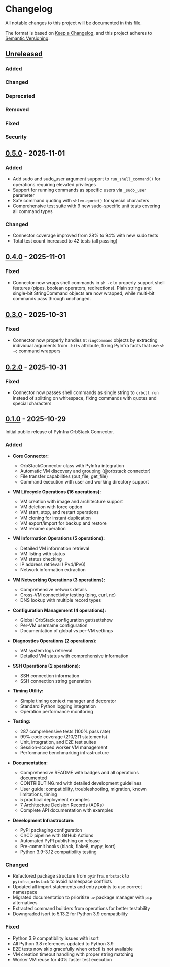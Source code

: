 # Changelog

All notable changes to this project will be documented in this file.

The format is based on [Keep a Changelog](https://keepachangelog.com/en/1.0.0/),
and this project adheres to [Semantic Versioning](https://semver.org/spec/v2.0.0.html).

## [Unreleased]

### Added

### Changed

### Deprecated

### Removed

### Fixed

### Security

## [0.5.0] - 2025-11-01

### Added

- Add sudo and sudo_user argument support to `run_shell_command()` for operations requiring elevated privileges
- Support for running commands as specific users via `_sudo_user` parameter
- Safe command quoting with `shlex.quote()` for special characters
- Comprehensive test suite with 9 new sudo-specific unit tests covering all command types

### Changed

- Connector coverage improved from 28% to 94% with new sudo tests
- Total test count increased to 42 tests (all passing)

## [0.4.0] - 2025-11-01

### Fixed

- Connector now wraps shell commands in `sh -c` to properly support shell features (pipes, boolean operators, redirections). Plain strings and single-bit StringCommand objects are now wrapped, while multi-bit commands pass through unchanged.

## [0.3.0] - 2025-10-31

### Fixed

- Connector now properly handles `StringCommand` objects by extracting individual arguments from `.bits` attribute, fixing PyInfra facts that use `sh -c` command wrappers

## [0.2.0] - 2025-10-31

### Fixed

- Connector now passes shell commands as single string to `orbctl run` instead of splitting on whitespace, fixing commands with quotes and special characters

## [0.1.0] - 2025-10-29

Initial public release of PyInfra OrbStack Connector.

### Added

- **Core Connector:**
  - OrbStackConnector class with PyInfra integration
  - Automatic VM discovery and grouping (@orbstack connector)
  - File transfer capabilities (put_file, get_file)
  - Command execution with user and working directory support

- **VM Lifecycle Operations (16 operations):**
  - VM creation with image and architecture support
  - VM deletion with force option
  - VM start, stop, and restart operations
  - VM cloning for instant duplication
  - VM export/import for backup and restore
  - VM rename operation

- **VM Information Operations (5 operations):**
  - Detailed VM information retrieval
  - VM listing with status
  - VM status checking
  - IP address retrieval (IPv4/IPv6)
  - Network information extraction

- **VM Networking Operations (3 operations):**
  - Comprehensive network details
  - Cross-VM connectivity testing (ping, curl, nc)
  - DNS lookup with multiple record types

- **Configuration Management (4 operations):**
  - Global OrbStack configuration get/set/show
  - Per-VM username configuration
  - Documentation of global vs per-VM settings

- **Diagnostics Operations (2 operations):**
  - VM system logs retrieval
  - Detailed VM status with comprehensive information

- **SSH Operations (2 operations):**
  - SSH connection information
  - SSH connection string generation

- **Timing Utility:**
  - Simple timing context manager and decorator
  - Standard Python logging integration
  - Operation performance monitoring

- **Testing:**
  - 287 comprehensive tests (100% pass rate)
  - 99% code coverage (210/211 statements)
  - Unit, integration, and E2E test suites
  - Session-scoped worker VM management
  - Performance benchmarking infrastructure

- **Documentation:**
  - Comprehensive README with badges and all operations documented
  - CONTRIBUTING.md with detailed development guidelines
  - User guide: compatibility, troubleshooting, migration, known limitations, timing
  - 5 practical deployment examples
  - 7 Architecture Decision Records (ADRs)
  - Complete API documentation with examples

- **Development Infrastructure:**
  - PyPI packaging configuration
  - CI/CD pipeline with GitHub Actions
  - Automated PyPI publishing on release
  - Pre-commit hooks (black, flake8, mypy, isort)
  - Python 3.9-3.12 compatibility testing

### Changed

- Refactored package structure from `pyinfra.orbstack` to `pyinfra_orbstack` to avoid namespace conflicts
- Updated all import statements and entry points to use correct namespace
- Migrated documentation to prioritize `uv` package manager with `pip` alternatives
- Extracted command builders from operations for better testability
- Downgraded isort to 5.13.2 for Python 3.9 compatibility

### Fixed

- Python 3.9 compatibility issues with isort
- All Python 3.8 references updated to Python 3.9
- E2E tests now skip gracefully when orbctl is not available
- VM creation timeout handling with proper string matching
- Worker VM reuse for 40% faster test execution

[Unreleased]: https://github.com/elazar/pyinfra-orbstack/compare/v0.5.0...HEAD
[0.5.0]: https://github.com/elazar/pyinfra-orbstack/compare/v0.4.0...v0.5.0
[0.4.0]: https://github.com/elazar/pyinfra-orbstack/compare/v0.3.0...v0.4.0
[0.3.0]: https://github.com/elazar/pyinfra-orbstack/compare/v0.2.0...v0.3.0
[0.2.0]: https://github.com/elazar/pyinfra-orbstack/compare/v0.1.0...v0.2.0
[0.1.0]: https://github.com/elazar/pyinfra-orbstack/releases/tag/v0.1.0
